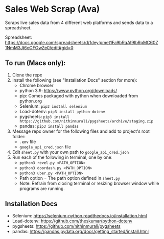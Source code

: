 # Sales Web Scrap (Ava)
Scraps live sales data from 4 different web platforms and sends data to a spreadsheet.

Spreadsheet: https://docs.google.com/spreadsheets/d/1deyIpmet1Fa9bRqAI9IbRpMC60Z1NmM3Jt6cOFOwZe0/edit#gid=0

## To run (Macs only):
1. Clone the repo
2. Install the following (see "Installation Docs" section for more):
    - Chrome browser
    - python 3.9: https://www.python.org/downloads/
    - pip: Comes packaged with python when downloaded from python.org
    - Selenium: `pip3 install selenium`
    - Load-dotenv: `pip3 install python-dotenv`
    - pygsheets: `pip3 install https://github.com/nithinmurali/pygsheets/archive/staging.zip`
    - pandas: `pip3 install pandas`
3. Message repo owner for the following files and add to project's root folder:
    - `.env` file
    -  `google_api_cred.json` file
4. Edit `sheet.py` with your own path to `google_api_cred.json`
5. Run each of the following in terminal, one by one:
    - `python3 revel.py <PATH_OPTION>`
    - `python3 doordash.py <PATH_OPTION>`
    - `python3 uber.py <PATH_OPTION>`
    - Path option = The path option defined in `sheet.py`
    - Note: Refrain from closing terminal or resizing browser window while programs are running.

## Installation Docs
- Selenium:  https://selenium-python.readthedocs.io/installation.html
- Load-dotenv: https://github.com/theskumar/python-dotenv 
- pygsheets: https://github.com/nithinmurali/pygsheets
- pandas: https://pandas.pydata.org/docs/getting_started/install.html



